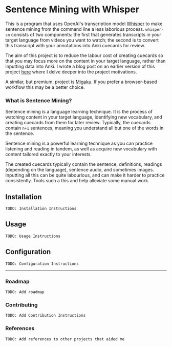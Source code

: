 # Sentence Mining with Whisper
This is a program that uses OpenAI's transcription model
[Whisper](https://github.com/openai/whisper) to make sentence mining from the
command line a less laborious process. `whisper-sm` consists of two components:
the first that generates transcripts in your target language from videos you
want to watch; the second is to convert this transcript with your annotations
into Anki cuecards for review.

The aim of this project is to reduce the labour cost of creating cuecards so
that you may focus more on the content in your target language, rather than
inputting data into Anki. I wrote a blog post on an earlier version of this
project [here](https://afmck.in/posts/2023-06-26-sentence-mining/) where I delve
deeper into the project motivations.

A similar, but premium, project is [Migaku](https://www.migaku.io/). If you
prefer a browser-based workflow this may be a better choice.

### What is Sentence Mining?
Sentence mining is a language learning technique. It is the process of watching
content in your target language, identifying new vocabulary, and creating
cuecards from them for later review. Typically, the cuecards contain `n+1`
sentences, meaning you understand all but one of the words in the sentence.

Sentence mining is a powerful learning technique as you can practice listening
and reading in tandem, as well as acquire new vocabulary with content tailored
exactly to your interests.

The created cuecards typically contain the sentence, definitions, readings
(depending on the language), sentence audio, and sometimes images. Inputting all
this can be quite labourious, and can make it harder to practice consistently.
Tools such a this and help alleviate some manual work.

## Installation
`TODO: Installation Instructions`

## Usage
`TODO: Usage Instructions`

## Configuration
`TODO: Configuration Instructions`

---

### Roadmap
`TODO: Add roadmap`

### Contributing
`TODO: Add Contribution Instructions`

### References
`TODO: Add references to other projects that aided me`
